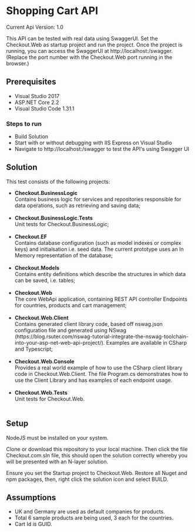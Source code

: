 <h1>Shopping Cart API</h1>

Current Api Version: 1.0

This API can be tested with real data using SwaggerUI. Set the Checkout.Web as startup project and run the project. Once the project is running, you can access the SwaggerUI at http://localhost:<port>/swagger. (Replace the port number with the Checkout.Web port running in the browser.)

<h2>Prerequisites</h2>
<ul>
    <li>Visual Studio 2017</li>
    <li>ASP.NET Core 2.2</li>
    <li>Visual Studio Code 1.31.1</li>
</ul>

<h3>Steps to run</h3>
<ul>
    <li>Build Solution</li>
    <li>Start with or without debugging with IIS Express on Visual Studio</li>
    <li>Navigate to http://localhost:<port>/swagger to test the API's using Swagger UI</li>
</ul>

<h2>Solution</h2>

This test consists of the following projects:

<ul>
<li><strong>Checkout.BusinessLogic</strong></li>
Contains business logic for services and repositories responsible for data operations, such as retrieving and saving data;</br></br>

<li><strong>Checkout.BusinessLogic.Tests</strong></li>
Unit tests for Checkout.BusinessLogic;</br></br>

<li><strong>Checkout.EF</strong></li>
Contains database configuration (such as model indexes or complex keys) and initialsation i.e. seed data. The current prototype uses an In Memory representation of the database;</br></br>

<li><strong>Checkout.Models</strong></li>
Contains entity definitions which describe the structures in which data can be saved, i.e. tables;</br></br>

<li><strong>Checkout.Web</strong></li>
The core WebApi application, containing REST API controller Endpoints for countries, products and cart management;</br></br>

<li><strong>Checkout.Web.Client</strong></li>
Contains generated client library code, based off nswag.json configuration file and generated using NSwag (https://blog.rsuter.com/nswag-tutorial-integrate-the-nswag-toolchain-into-your-asp-net-web-api-project/). Examples are available in CSharp and Typescript;</br></br>

<li><strong>Checkout.Web.Console</strong></li>
Provides a real world example of how to use the CSharp client library code in Checkout.Web.Client. The file Program.cs demonstrates how to use the Client Library and has examples of each endpoint usage.</br></br>

<li><strong>Checkout.Web.Tests</strong></li>
Unit tests for Checkout.Web.</br></br>
</ul>

<h2>Setup</h2>
<p>NodeJS must be installed on your system.</p>

<p>Clone or download this repository to your local machine. Then click the file Checkout.com.sln file, this should open the solution correctly whereby you will be presented with an N-layer solution.

Ensure you set the Startup project to Checkout.Web. Restore all Nuget and npm packages, then, right click the solution icon and select BUILD.</p>

<h2>Assumptions</h2>
<ul>
    <li>UK and Germany are used as default companies for products.</li>
    <li>Total 6 sample products are being used, 3 each for the countries.</li>
    <li>Cart Id is GUID.</li>
</ul>
